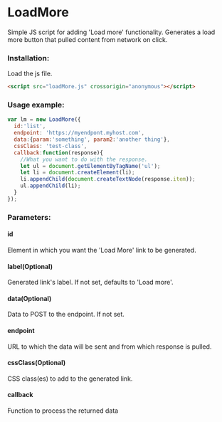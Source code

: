 # LoadMore
Simple JS script for adding 'Load more' functionality. Generates a load more button that pulled content from network on click.

### Installation:
Load the js file.
```html
<script src="loadMore.js" crossorigin="anonymous"></script>
```
### Usage example:
```javascript
var lm = new LoadMore({
  id:'list',
  endpoint: 'https://myendpont.myhost.com',
  data:{param:'something', param2:'another thing'},
  cssClass: 'test-class',
  callback:function(response){
    //What you want to do with the response.
    let ul = document.getElementByTagName('ul');
    let li = document.createElement(li);
    li.appendChild(document.createTextNode(response.item));
    ul.appendChild(li);
  }
});
```
### Parameters:
#### id
Element in which you want the 'Load More' link to be generated.
#### label(Optional)
Generated link's label. If not set, defaults to 'Load more'.
#### data(Optional)
Data to POST to the endpoint. If not set.
#### endpoint
URL to which the data will be sent and from which response is pulled.
#### cssClass(Optional)
CSS class(es) to add to the generated link.
#### callback
Function to process the returned data

